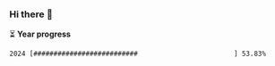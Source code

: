 ### Hi there :wave:

:hourglass_flowing_sand: **Year progress**

```txt
2024 [##########################                        ] 53.83%
```

